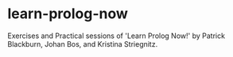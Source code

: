 # learn-prolog-now
Exercises and Practical sessions of 'Learn Prolog Now!' by Patrick Blackburn, Johan Bos, and Kristina Striegnitz.
